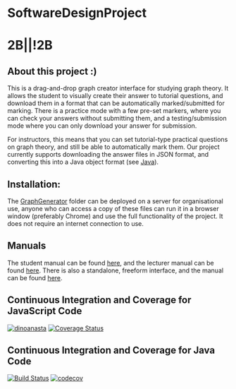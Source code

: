 # SoftwareDesignProject
# 2B||!2B

## About this project :)
This is a drag-and-drop graph creator interface for studying graph theory. It allows the student to visually create their answer to tutorial questions, and download them in a format that can be automatically marked/submitted for marking. There is a practice mode with a few pre-set markers, where you can check your answers without submitting them, and a testing/submission mode where you can only download your answer for submission.

For instructors, this means that you can set tutorial-type practical questions on graph theory, and still be able to automatically mark them. Our project currently supports downloading the answer files in JSON format, and converting this into a Java object format (see [Java](Java)).

## Installation:
The [GraphGenerator](GraphGenerator) folder can be deployed on a server for organisational use, anyone who can access a copy of these files can run it in a browser window (preferably Chrome) and use the full functionality of the project. It does not require an internet connection to use.

## Manuals
The student manual can be found [here](Manuals/StudentManual.pdf), and the lecturer manual can be found [here](Manuals/LecturerManual.pdf). There is also a standalone, freeform interface, and the manual can be found [here](Manuals/FreeformManual.pdf).


## Continuous Integration and Coverage for JavaScript Code
[![dinoanasta](https://circleci.com/gh/dinoanasta/SoftwareDesignProject.svg?style=svg)](https://app.circleci.com/pipelines/github/dinoanasta/SoftwareDesignProject)
[![Coverage Status](https://coveralls.io/repos/github/dinoanasta/SoftwareDesignProject/badge.svg?branch=master)](https://coveralls.io/github/dinoanasta/SoftwareDesignProject?branch=master)

## Continuous Integration and Coverage for Java Code
[![Build Status](https://travis-ci.org/dinoanasta/SoftwareDesignProject.svg?branch=master)](https://travis-ci.org/dinoanasta/SoftwareDesignProject)
[![codecov](https://codecov.io/gh/dinoanasta/SoftwareDesignProject/branch/master/graph/badge.svg)](https://codecov.io/gh/dinoanasta/SoftwareDesignProject)
